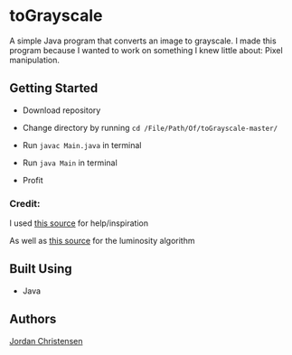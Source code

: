 # toGrayscale
A simple Java program that converts an image to grayscale. I made this program because I wanted to work on something I knew little about: Pixel manipulation.

## Getting Started

- Download repository
      
- Change directory by running ``` cd /File/Path/Of/toGrayscale-master/ ```

- Run ``` javac Main.java ``` in terminal

- Run ``` java Main ``` in terminal

- Profit


### Credit:

I used [this source](https://www.dyclassroom.com/image-processing-project/how-to-get-and-set-pixel-value-in-java) for help/inspiration

As well as [this source](https://www.johndcook.com/blog/2009/08/24/algorithms-convert-color-grayscale/) for the luminosity algorithm

## Built Using

* Java

## Authors

[Jordan Christensen](https://mazjap.github.io/)
